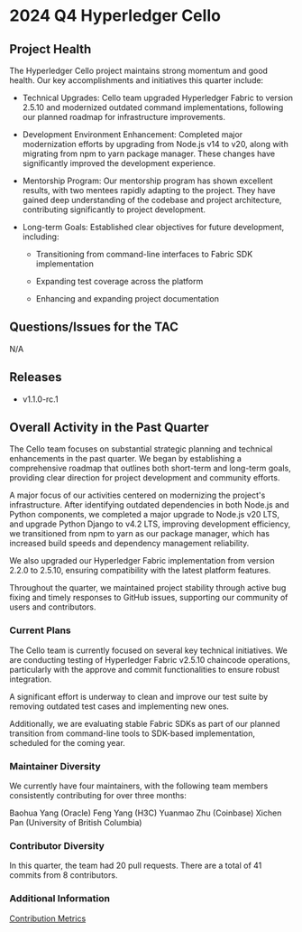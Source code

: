 [//]: # (SPDX-License-Identifier: CC-BY-4.0)

# 2024 Q4 Hyperledger Cello

## Project Health

The Hyperledger Cello project maintains strong momentum and good health. Our key accomplishments and initiatives this quarter include:

* Technical Upgrades: Cello team upgraded Hyperledger Fabric to version 2.5.10 and modernized outdated command implementations, following our planned roadmap for infrastructure improvements.

* Development Environment Enhancement: Completed major modernization efforts by upgrading from Node.js v14 to v20, along with migrating from npm to yarn package manager. These changes have significantly improved the development experience.

* Mentorship Program: Our mentorship program has shown excellent results, with two mentees rapidly adapting to the project. They have gained deep understanding of the codebase and project architecture, contributing significantly to project development.

* Long-term Goals: Established clear objectives for future development, including:
    * Transitioning from command-line interfaces to Fabric SDK implementation

    * Expanding test coverage across the platform
    
    * Enhancing and expanding project documentation


## Questions/Issues for the TAC
N/A

## Releases
* v1.1.0-rc.1

## Overall Activity in the Past Quarter

The Cello team focuses on substantial strategic planning and technical enhancements in the past quarter. We began by establishing a comprehensive roadmap that outlines both short-term and long-term goals, providing clear direction for project development and community efforts.

A major focus of our activities centered on modernizing the project's infrastructure. After identifying outdated dependencies in both Node.js and Python components, we completed a major upgrade to Node.js v20 LTS, and upgrade Python Django to v4.2 LTS, improving development efficiency, we transitioned from npm to yarn as our package manager, which has increased build speeds and dependency management reliability.


We also upgraded our Hyperledger Fabric implementation from version 2.2.0 to 2.5.10, ensuring compatibility with the latest platform features. 

Throughout the quarter, we maintained project stability through active bug fixing and timely responses to GitHub issues, supporting our community of users and contributors.

### Current Plans

The Cello team is currently focused on several key technical initiatives. We are conducting testing of Hyperledger Fabric v2.5.10 chaincode operations, particularly with the approve and commit functionalities to ensure robust integration.

A significant effort is underway to clean and improve our test suite by removing outdated test cases and implementing new ones.

Additionally, we are evaluating stable Fabric SDKs as part of our planned transition from command-line tools to SDK-based implementation, scheduled for the coming year.

### Maintainer Diversity

We currently have four maintainers, with the following team members consistently contributing for over three months:

Baohua Yang (Oracle)
Feng Yang (H3C)
Yuanmao Zhu (Coinbase)
Xichen Pan (University of British Columbia)


### Contributor Diversity

In this quarter, the team had 20 pull requests. There are a total of 41 commits from 8 contributors.

### Additional Information
[Contribution Metrics](https://insights.lfx.linuxfoundation.org/foundation/lf-decentralized-trust/overview/github?project=cello&routedFrom=Github&bestPractice=false&repository=all&dateFilters=2024-09-01%20to%202024-12-31&dateRange=2024-09-01%20to%202024-12-31&compare=PP&granularity=week&hideBots=true)
